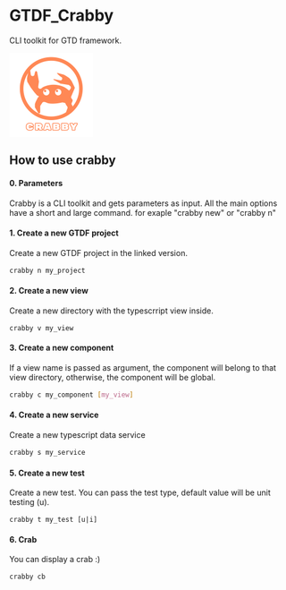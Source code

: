 # GTDF_Crabby

CLI toolkit for GTD framework.

<div style="display:flex;">
    <img src="./meta/logo.png" style="width:90%; max-width:150px; max-height:150px; object-fit: contain; ">
</div>

## How to use crabby

#### 0. Parameters

Crabby is a CLI toolkit and gets parameters as input. All the main options have a short and large command. for exaple "crabby new" or "crabby n"	



#### 1. Create a new GTDF project

Create a new GTDF project in the linked version.

```bash
crabby n my_project
```



#### 2. Create a new view

Create a new directory with the typescrript view inside. 

```
crabby v my_view 
```



#### 3. Create a new component

If a view name is passed as argument, the component will belong to that view directory, otherwise, the component will be global. 

```bash
crabby c my_component [my_view]
```



#### 4. Create a new service

Create a new typescript data service

```bash
crabby s my_service
```



#### 5. Create a new test

Create a new test. You can pass the test type, default value will be unit testing (u). 

```ba
crabby t my_test [u|i]
```



#### 6. Crab

You can display a crab :)

```bash
crabby cb
```



